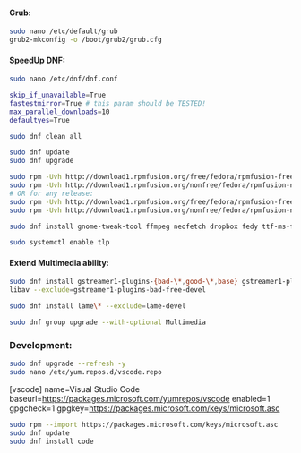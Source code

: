 #### Grub:
```sh
sudo nano /etc/default/grub
grub2-mkconfig -o /boot/grub2/grub.cfg
```

#### SpeedUp DNF:
```sh
sudo nano /etc/dnf/dnf.conf

skip_if_unavailable=True
fastestmirror=True # this param should be TESTED!
max_parallel_downloads=10
defaultyes=True
```

```sh
sudo dnf clean all

sudo dnf update
sudo dnf upgrade

sudo rpm -Uvh http://download1.rpmfusion.org/free/fedora/rpmfusion-free-release-35.noarch.rpm
sudo rpm -Uvh http://download1.rpmfusion.org/nonfree/fedora/rpmfusion-nonfree-release-35.noarch.rpm
# OR for any release:
sudo rpm -Uvh http://download1.rpmfusion.org/free/fedora/rpmfusion-free-release-$(rpm -E %fedora).noarch.rpm
sudo rpm -Uvh http://download1.rpmfusion.org/nonfree/fedora/rpmfusion-nonfree-release-$(rpm -E %fedora).noarch.rpm

sudo dnf install gnome-tweak-tool ffmpeg neofetch dropbox fedy ttf-ms-fonts nerd-fonts-complete shrome-gnome-shell gdm-settings tlp tlp-rdw -y

sudo systemctl enable tlp
```

#### Extend Multimedia ability:
```sh
sudo dnf install gstreamer1-plugins-{bad-\*,good-\*,base} gstreamer1-plugin-openh264 gstreamer1-
libav --exclude=gstreamer1-plugins-bad-free-devel

sudo dnf install lame\* --exclude=lame-devel

sudo dnf group upgrade --with-optional Multimedia
```

### Development:

```sh
sudo dnf upgrade --refresh -y
sudo nano /etc/yum.repos.d/vscode.repo
```
[vscode]
name=Visual Studio Code
baseurl=https://packages.microsoft.com/yumrepos/vscode 
enabled=1
gpgcheck=1
gpgkey=https://packages.microsoft.com/keys/microsoft.asc
```sh
sudo rpm --import https://packages.microsoft.com/keys/microsoft.asc
sudo dnf update
sudo dnf install code
```
